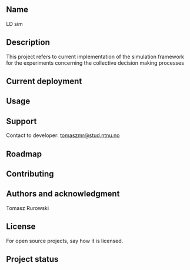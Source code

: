 ## Name
LD sim

## Description
This project refers to current implementation of the simulation framework for the experiments concerning the collective decision making processes

## Current deployment

## Usage

## Support
Contact to developer: tomaszmr@stud.ntnu.no

## Roadmap

## Contributing

## Authors and acknowledgment
Tomasz Rurowski

## License
For open source projects, say how it is licensed.

## Project status

